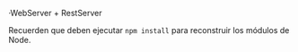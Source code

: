 ·WebServer + RestServer

Recuerden que deben ejecutar  ```npm install``` para reconstruir los módulos de Node.